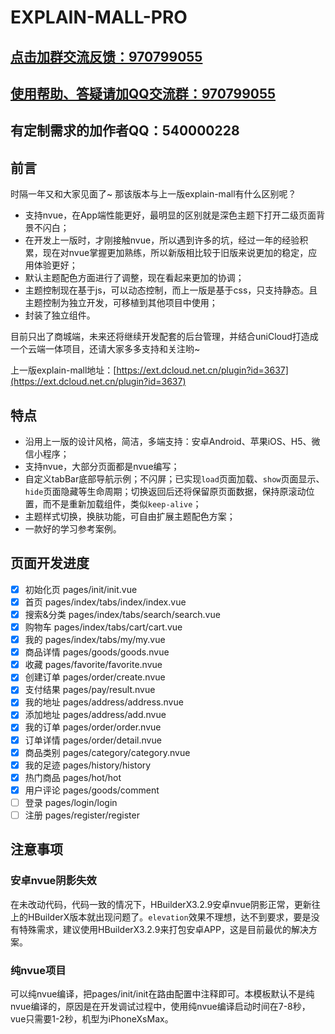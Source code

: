 # EXPLAIN-MALL-PRO

## [点击加群交流反馈：970799055](https://jq.qq.com/?_wv=1027&k=KFkDL5gp)

## [使用帮助、答疑请加QQ交流群：970799055](https://jq.qq.com/?_wv=1027&k=KFkDL5gp)

## 有定制需求的加作者QQ：540000228

## 前言
时隔一年又和大家见面了~ 那该版本与上一版explain-mall有什么区别呢？
* 支持nvue，在App端性能更好，最明显的区别就是深色主题下打开二级页面背景不闪白；
* 在开发上一版时，才刚接触nvue，所以遇到许多的坑，经过一年的经验积累，现在对nvue掌握更加熟练，所以新版相比较于旧版来说更加的稳定，应用体验更好；
* 默认主题配色方面进行了调整，现在看起来更加的协调；
* 主题控制现在基于js，可以动态控制，而上一版是基于css，只支持静态。且主题控制为独立开发，可移植到其他项目中使用；
* 封装了独立组件。

目前只出了商城端，未来还将继续开发配套的后台管理，并结合uniCloud打造成一个云端一体项目，还请大家多多支持和关注哟~

上一版explain-mall地址：[https://ext.dcloud.net.cn/plugin?id=3637](https://ext.dcloud.net.cn/plugin?id=3637)

## 特点
* 沿用上一版的设计风格，简洁，多端支持：安卓Android、苹果iOS、H5、微信小程序；
* 支持nvue，大部分页面都是nvue编写；
* 自定义tabBar底部导航示例；不闪屏；已实现`load`页面加载、`show`页面显示、`hide`页面隐藏等生命周期；切换返回后还将保留原页面数据，保持原滚动位置，而不是重新加载组件，类似`keep-alive`；
* 主题样式切换，换肤功能，可自由扩展主题配色方案；
* 一款好的学习参考案例。

## 页面开发进度
* [x] 初始化页 pages/init/init.vue
* [x] 首页 pages/index/tabs/index/index.vue
* [x] 搜索&分类 pages/index/tabs/search/search.vue
* [x] 购物车 pages/index/tabs/cart/cart.vue
* [x] 我的 pages/index/tabs/my/my.vue
* [x] 商品详情 pages/goods/goods.nvue
* [x] 收藏 pages/favorite/favorite.nvue
* [x] 创建订单 pages/order/create.nvue
* [x] 支付结果 pages/pay/result.nvue
* [x] 我的地址 pages/address/address.nvue
* [x] 添加地址 pages/address/add.nvue
* [x] 我的订单 pages/order/order.nvue
* [x] 订单详情 pages/order/detail.nvue
* [x] 商品类别 pages/category/category.nvue
* [x] 我的足迹 pages/history/history
* [x] 热门商品 pages/hot/hot
* [x] 用户评论 pages/goods/comment
* [ ] 登录 pages/login/login
* [ ] 注册 pages/register/register

## 注意事项
### 安卓nvue阴影失效
在未改动代码，代码一致的情况下，HBuilderX3.2.9安卓nvue阴影正常，更新往上的HBuilderX版本就出现问题了。`elevation`效果不理想，达不到要求，要是没有特殊需求，建议使用HBuilderX3.2.9来打包安卓APP，这是目前最优的解决方案。

### 纯nvue项目
可以纯nvue编译，把pages/init/init在路由配置中注释即可。本模板默认不是纯nvue编译的，原因是在开发调试过程中，使用纯nvue编译启动时间在7-8秒，vue只需要1-2秒，机型为iPhoneXsMax。